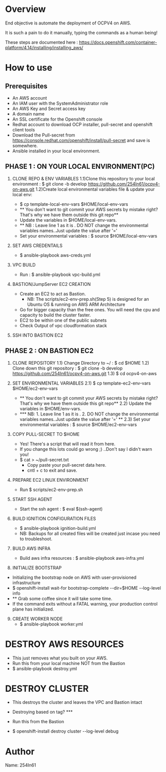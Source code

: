 Overview
========
End objective is automate the deployment of OCPV4 on AWS.

It is such a pain to do it manually, typing the commands as a human being!

These steps are documented here : https://docs.openshift.com/container-platform/4.14/installing/installing_aws/


How to use
==========

Prerequisites
--------------

- An AWS account 
- An IAM user with the SystemAdministrator role 
- An AWS Key and Secret access key
- A domain name 
- An SSL certificate for the Openshift console 
- Redhat account to download OCP installer, pull-secret and openshift client tools
- Download the Pull-secret from https://console.redhat.com/openshift/install/pull-secret and save is somewhere. 
- Ansible installed in your local environment.

PHASE 1 : ON YOUR LOCAL ENVIRONMENT(PC)
-----------------------------------------
1. CLONE REPO & ENV VARIABLES
   1.1)Clone this repository to your local environment :  $ git clone -b develop https://github.com/254In61/ocpv4-on-aws.git
   1.2)Create local environmental variables file & update your local env: 
      - $ cp template-local-env-vars $HOME/local-env-vars 
      - ** You don't want to git commit your AWS secrets by mistake right? That's why we have them outside this git repo**
      - Update the variables in $HOME/local-env-vars. 
      - ** NB : Leave line 1 as it is . DO NOT change the environmental variables names..Just update the value after '='
      - Set your environmental variables : $ source $HOME/local-env-vars

2. SET AWS CREDENTAILS
   - $ ansible-playbook aws-creds.yml

3. VPC BUILD 
   - Run : $ ansible-playbook vpc-build.yml

4. BASTION/JumpServer EC2 CREATION
   - Create an EC2 to act as Bastion. 
     - NB: The scripts/ec2-env-prep.sh(Step 5) is designed for an Ubuntu OS & running on AWS ARM Architecture
   - Go for bigger capacity than the free ones. You will need the cpu and capacity to build the cluster faster.
   - EC2 to be within one of the public subnets
   - Check Output of vpc cloudformation stack

5. SSH INTO BASTION EC2

PHASE 2 : ON BASTION EC2
-------------------------

1. CLONE REPOSITORY
   1.1) Change Directory to ~/  : $ cd $HOME 
   1.2) Clone down this git repository : $ git clone -b develop https://github.com/254In61/ocpv4-on-aws.git
   1.3) $ cd ocpv4-on-aws

2. SET ENVIRONMENTAL VARIABLES
   2.1) $ cp template-ec2-env-vars $HOME/ec2-env-vars 
     - ** You don't want to git commit your AWS secrets by mistake right? That's why we have them outside this git repo**
   2.2) Update the variables in $HOME/env-vars. 
     - *** NB: 1. Leave line 1 as it is . 2. DO NOT change the environmental variables names..Just update the value after '=' **
   2.3) Set your environmental variables : $ source $HOME/ec2-env-vars

3. COPY PULL-SECRET TO $HOME
   - Yes! There's a script that will read it from here.
   - If you change this lots could go wrong ;) ..Don't say I didn't warn you!
   - $ cat > ~/pull-secret.txt
     - Copy paste your pull-secret data here.
     - cntl + c to exit and save.

4. PREPARE EC2 LINUX ENVIRONMENT
   - Run $ scripts/ec2-env-prep.sh

5. START SSH AGENT
   - Start the ssh agent : $ eval $(ssh-agent)

6. BUILD IGNITION CONFIGURATION FILES
   - $ ansible-playbook ignition-build.yml
   - NB: Backups for all created files will be created just incase you need to troubleshoot.

7. BUILD AWS INFRA
   - Build aws infra resources : $ ansible-playbook aws-infra.yml

8.  INITIALIZE BOOTSTRAP
   - Initializing the bootstrap node on AWS with user-provisioned infrastructure 
   - $ openshift-install wait-for bootstrap-complete --dir=$HOME --log-level info
   - ** Grab some coffee since it will take some time.
   - If the command exits without a FATAL warning, your production control plane has initialized.

9. CREATE WORKER NODE
   - $ ansible-playbook worker.yml

DESTROY AWS RESOURCES
======================
- This just removes what you built on your AWS.
- Run this from your local machine NOT from the Bastion
- $ ansible-playbook destroy.yml

DESTROY CLUSTER
================
- This destroys the cluster and leaves the VPC and Bastion intact
- Destroying based on tag? ***
- Run this from the Bastion

- $ openshift-install destroy cluster --log-level debug
  

Author
======
Name: 254In61
